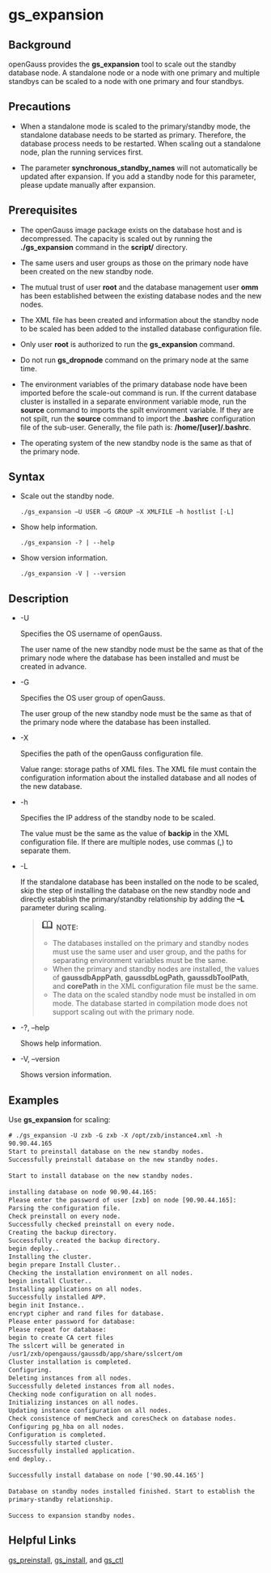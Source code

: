 # gs\_expansion<a name="EN-US_TOPIC_0276337028"></a>

## Background<a name="section0416152818466"></a>

openGauss provides the  **gs\_expansion**  tool to scale out the standby database node. A standalone node or a node with one primary and multiple standbys can be scaled to a node with one primary and four standbys.

## Precautions<a name="section17961256134615"></a>

-   When a standalone mode is scaled to the primary/standby mode, the standalone database needs to be started as primary. Therefore, the database process needs to be restarted. When scaling out a standalone node, plan the running services first.

-   The parameter **synchronous\_standby\_names** will not automatically be updated after expansion. If you add a standby node for this parameter, please update manually after expansion.

## Prerequisites<a name="section18105194594714"></a>

-   The openGauss image package exists on the  database host and is decompressed. The capacity is scaled out by running the **./gs\_expansion**  command in the **script/**  directory.

-   The same users and user groups as those on the primary node have been created on the new standby node.

-   The mutual trust of user  **root**  and the database management user **omm** has been established between the existing database nodes and the new nodes.

-   The XML file has been created and information about the standby node to be scaled has been added to the installed database configuration file.

-   Only user  **root**  is authorized to run the  **gs\_expansion**  command.

-   Do not run **gs\_dropnode** command on the primary node at the same time.

-   The environment variables of the primary database node have been imported before the scale-out command is run. If the current database cluster is installed in a separate environment variable mode, run the **source** command to imports the spilt environment variable. If they are not spilt, run the  **source** command to import the **.bashrc** configuration file of the sub-user. Generally, the file path is: **/home/[user]/.bashrc**.

-   The operating system of the new standby node is the same as that of the primary node.


## Syntax<a name="section10648255135011"></a>

-   Scale out the standby node.

    ```
    ./gs_expansion –U USER –G GROUP –X XMLFILE –h hostlist [-L]
    ```

-   Show help information.

    ```
    ./gs_expansion -? | --help 
    ```

-   Show version information.

    ```
    ./gs_expansion -V | --version 
    ```


## Description<a name="section46642447531"></a>

-   -U

    Specifies the OS username of openGauss.

    The user name of the new standby node must be the same as that of the primary node where the database has been installed and must be created in advance.

-   -G

    Specifies the OS user group of openGauss.

    The user group of the new standby node must be the same as that of the primary node where the database has been installed.

-   -X

    Specifies the path of the openGauss configuration file.

    Value range: storage paths of XML files. The XML file must contain the configuration information about the installed database and all nodes of the new database.

-   -h

    Specifies the IP address of the standby node to be scaled.

    The value must be the same as the value of  **backip**  in the XML configuration file. If there are multiple nodes, use commas \(,\) to separate them.

-   -L

    If the standalone database has been installed on the node to be scaled, skip the step of installing the database on the new standby node and directly establish the primary/standby relationship by adding the  **–L**  parameter during scaling.

    >![](public_sys-resources/icon-note.gif) **NOTE:**  
    >-   The databases installed on the primary and standby nodes must use the same user and user group, and the paths for separating environment variables must be the same.  
    >-   When the primary and standby nodes are installed, the values of  **gaussdbAppPath**,  **gaussdbLogPath**,  **gaussdbToolPath**, and  **corePath**  in the XML configuration file must be the same.  
    >-   The data on the scaled standby node must be installed in om mode. The database started in compilation mode does not support scaling out with the primary node.  

-   -?, –help

    Shows help information.

-   -V, –version

    Shows version information.


## Examples<a name="section14886952175610"></a>

Use  **gs\_expansion**  for scaling:

```
# ./gs_expansion -U zxb -G zxb -X /opt/zxb/instance4.xml -h 90.90.44.165
Start to preinstall database on the new standby nodes.
Successfully preinstall database on the new standby nodes.

Start to install database on the new standby nodes.

installing database on node 90.90.44.165:
Please enter the password of user [zxb] on node [90.90.44.165]:
Parsing the configuration file.
Check preinstall on every node.
Successfully checked preinstall on every node.
Creating the backup directory.
Successfully created the backup directory.
begin deploy..
Installing the cluster.
begin prepare Install Cluster..
Checking the installation environment on all nodes.
begin install Cluster..
Installing applications on all nodes.
Successfully installed APP.
begin init Instance..
encrypt cipher and rand files for database.
Please enter password for database:
Please repeat for database:
begin to create CA cert files
The sslcert will be generated in /usr1/zxb/opengauss/gaussdb/app/share/sslcert/om
Cluster installation is completed.
Configuring.
Deleting instances from all nodes.
Successfully deleted instances from all nodes.
Checking node configuration on all nodes.
Initializing instances on all nodes.
Updating instance configuration on all nodes.
Check consistence of memCheck and coresCheck on database nodes.
Configuring pg_hba on all nodes.
Configuration is completed.
Successfully started cluster.
Successfully installed application.
end deploy..

Successfully install database on node ['90.90.44.165']

Database on standby nodes installed finished. Start to establish the primary-standby relationship.

Success to expansion standby nodes.
```

## Helpful Links<a name="section81692446111"></a>

[gs\_preinstall](gs_preinstall.md),  [gs\_install](gs_install.md), and  [gs\_ctl](gs_ctl.md)

